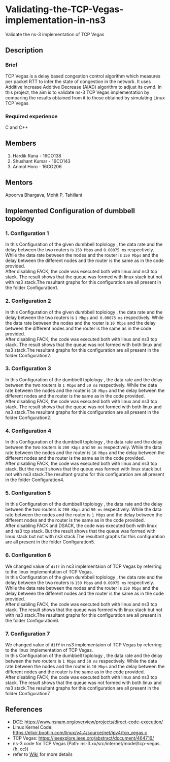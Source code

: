 # Validating-the-TCP-Vegas-implementation-in-ns3 
​Validate the ns-3 implementation of TCP Vegas

## Description
### Brief
TCP Vegas is a delay based congestion control algorithm which measures per packet RTT to infer the state of congestion in the network. It uses Additive Increase Additive Decrease (AIAD) algorithm to adjust its cwnd. In this project, the aim is to validate ns-3 TCP Vegas implementation by comparing the results obtained from it to those obtained by simulating Linux TCP Vegas

### Required experience
C and C++

## Members
 1. Hardik Rana - 16CO138
 2. Shushant Kumar - 16CO143
 3. Anmol Horo - 16CO206
 
## Mentors
Apoorva Bhargava, Mohit P. Tahiliani

## Implemented Configuration of dumbbell topology
### 1. Configuration 1
In this Configuration of the given dumbbell toplology , the data rate and the delay between the two routers is ``` 150 Mbps ``` and ```0.00075 ms``` respectively. While the data rate between the nodes and the router is ```150 Mbps``` and the delay between the different nodes and the router is the same as in the code provided.<br>
After disabling FACK, the code was executed both with linux and ns3 tcp stack. The result shows that the queue was formed with linux stack but not with ns3 stack.The resultant graphs for this configuration are all present in the folder Configuration1.


### 2. Configuration 2
In this Configuration of the given dumbbell toplology , the data rate and the delay between the two routers is ```1 Mbps``` and``` 0.00075 ms``` respectively. While the data rate between the nodes and the router is ```10 Mbps``` and the delay between the different nodes and the router is the same as in the code provided.<br>
After disabling FACK, the code was executed both with linux and ns3 tcp stack. The result shows that the queue was not formed with both linux and ns3 stack.The resultant graphs for this configuration are all present in the folder Configuration2.


### 3. Configuration 3
In this Configuration of the dumbbell toplology , the data rate and the delay between the two routers is ```1 Mbps``` and    ```50 ms``` respectively. While the data rate between the nodes and the router is ```10 Mbps``` and the delay between the different nodes and the router is the same as in the code provided.<br>
After disabling FACK, the code was executed both with linux and ns3 tcp stack. The result shows that the queue was not formed with both linux and ns3 stack.The resultant graphs for this configuration are all present in the folder Configuration2.


### 4. Configuration 4
In this Configuration of the dumbbell toplology , the data rate and the delay between the two routers is ```200 Kbps``` and ```50 ms``` respectively. While the data rate between the nodes and the router is ```10 Mbps``` and the delay between the different nodes and the router is the same as in the code provided.<br>
After disabling FACK, the code was executed both with linux and ns3 tcp stack. But the result shows that the queue was formed with linux stack but not with ns3 stack.The resultant graphs for this configuration are all present in the folder Configuration4.

### 5. Configuration 5
In this Configuration of the dumbbell toplology , the data rate and the delay between the two routers is ```200 Kbps``` and ```50 ms``` respectively. While the data rate between the nodes and the router is ```1 Mbps``` and the delay between the different nodes and the router is the same as in the code provided.<br>
After disabling FACK and DSACK, the code was executed both with linux and ns3 tcp stack. But the result shows that the queue was formed with linux stack but not with ns3 stack.The resultant graphs for this configuration are all present in the folder Configuration5.

### 6. Configuration 6
We changed value of ```diff``` in ns3 implementaion of TCP Vegas by referring to the linux implementation of TCP Vegas.<br> 
In this Configuration of the given dumbbell toplology , the data rate and the delay between the two routers is ``` 150 Mbps ``` and ```0.00075 ms``` respectively. While the data rate between the nodes and the router is ```150 Mbps``` and the delay between the different nodes and the router is the same as in the code provided.<br>
After disabling FACK, the code was executed both with linux and ns3 tcp stack. The result shows that the queue was formed with linux stack but not with ns3 stack.The resultant graphs for this configuration are all present in the folder Configuration6.

### 7. Configuration 7
We changed value of ```diff``` in ns3 implementaion of TCP Vegas by referring to the linux implementation of TCP Vegas.<br> 
In this Configuration of the dumbbell toplology , the data rate and the delay between the two routers is ```1 Mbps``` and ```50 ms``` respectively. While the data rate between the nodes and the router is ```10 Mbps``` and the delay between the different nodes and the router is the same as in the code provided.<br>
After disabling FACK, the code was executed both with linux and ns3 tcp stack. The result shows that the queue was not formed with both linux and ns3 stack.The resultant graphs for this configuration are all present in the folder Configuration7.





## References
* DCE: https://www.nsnam.org/overview/projects/direct-code-execution/
* Linux Kernel Code: https://elixir.bootlin.com/linux/v4.4/source/net/ipv4/tcp_vegas.c
* TCP Vegas: https://ieeexplore.ieee.org/abstract/document/464716/
* ns-3 code for TCP Vegas (Path: ns-3.xx/src/internet/model/tcp-vegas.{h, cc})
* refer to [Wiki](https://github.com/shushantkumar/Validating-the-TCP-Vegas-implementation-in-ns3/wiki) for more details

